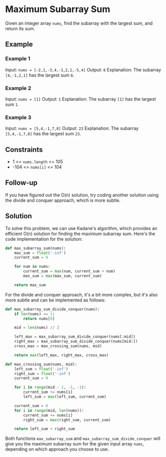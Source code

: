 # Maximum Subarray Sum

Given an integer array `nums`, find the subarray with the largest sum, and return its sum.

## Example

### Example 1

Input: `nums = [-2,1,-3,4,-1,2,1,-5,4]`
Output: `6`
Explanation: The subarray `[4,-1,2,1]` has the largest sum `6`.

### Example 2

Input: `nums = [1]`
Output: `1`
Explanation: The subarray `[1]` has the largest sum `1`.

### Example 3

Input: `nums = [5,4,-1,7,8]`
Output: `23`
Explanation: The subarray `[5,4,-1,7,8]` has the largest sum `23`.

## Constraints

- 1 <= `nums.length` <= 105
- -104 <= `nums[i]` <= 104

## Follow-up

If you have figured out the O(n) solution, try coding another solution using the divide and conquer approach, which is more subtle.

## Solution

To solve this problem, we can use Kadane's algorithm, which provides an efficient O(n) solution for finding the maximum subarray sum. Here's the code implementation for the solution:

```python
def max_subarray_sum(nums):
    max_sum = float('-inf')
    current_sum = 0

    for num in nums:
        current_sum = max(num, current_sum + num)
        max_sum = max(max_sum, current_sum)

    return max_sum
```

For the divide and conquer approach, it's a bit more complex, but it's also more subtle and can be implemented as follows:

```python
def max_subarray_sum_divide_conquer(nums):
    if len(nums) == 1:
        return nums[0]

    mid = len(nums) // 2

    left_max = max_subarray_sum_divide_conquer(nums[:mid])
    right_max = max_subarray_sum_divide_conquer(nums[mid:])
    cross_max = max_crossing_sum(nums, mid)

    return max(left_max, right_max, cross_max)

def max_crossing_sum(nums, mid):
    left_sum = float('-inf')
    right_sum = float('-inf')
    current_sum = 0

    for i in range(mid - 1, -1, -1):
        current_sum += nums[i]
        left_sum = max(left_sum, current_sum)

    current_sum = 0
    for i in range(mid, len(nums)):
        current_sum += nums[i]
        right_sum = max(right_sum, current_sum)

    return left_sum + right_sum
```

Both functions `max_subarray_sum` and `max_subarray_sum_divide_conquer` will give you the maximum subarray sum for the given input array `nums`, depending on which approach you choose to use.